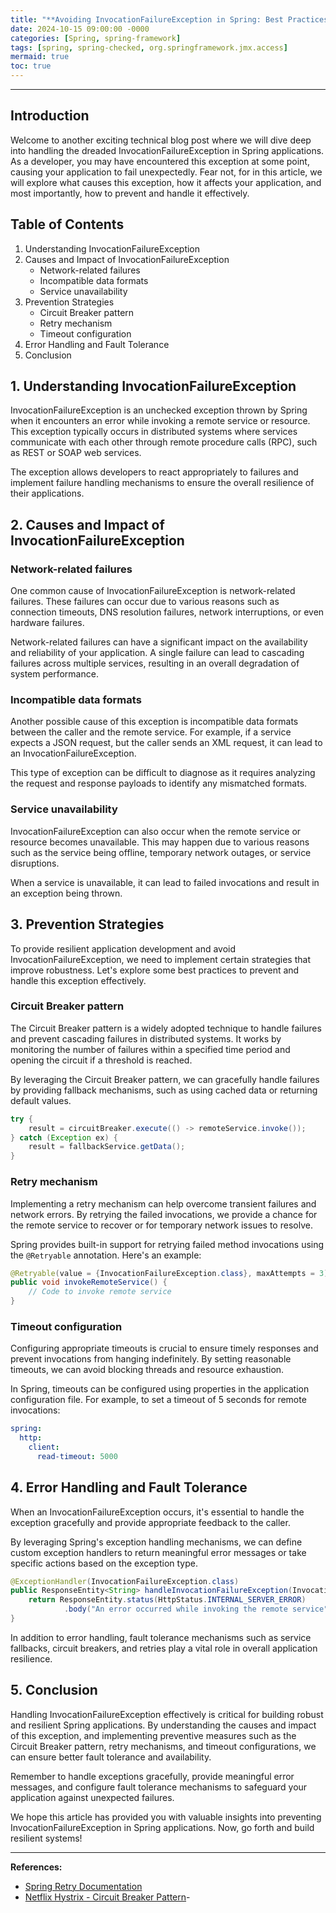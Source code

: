 ```yaml
---
title: "**Avoiding InvocationFailureException in Spring: Best Practices for Resilient Application Development**"
date: 2024-10-15 09:00:00 -0000
categories: [Spring, spring-framework]
tags: [spring, spring-checked, org.springframework.jmx.access]
mermaid: true
toc: true
---
```



---

## Introduction

Welcome to another exciting technical blog post where we will dive deep into handling the dreaded InvocationFailureException in Spring applications. As a developer, you may have encountered this exception at some point, causing your application to fail unexpectedly. Fear not, for in this article, we will explore what causes this exception, how it affects your application, and most importantly, how to prevent and handle it effectively.

## Table of Contents

1. Understanding InvocationFailureException
2. Causes and Impact of InvocationFailureException
   - Network-related failures
   - Incompatible data formats
   - Service unavailability
3. Prevention Strategies
   - Circuit Breaker pattern
   - Retry mechanism
   - Timeout configuration
4. Error Handling and Fault Tolerance
5. Conclusion

## 1. Understanding InvocationFailureException

InvocationFailureException is an unchecked exception thrown by Spring when it encounters an error while invoking a remote service or resource. This exception typically occurs in distributed systems where services communicate with each other through remote procedure calls (RPC), such as REST or SOAP web services.

The exception allows developers to react appropriately to failures and implement failure handling mechanisms to ensure the overall resilience of their applications.

## 2. Causes and Impact of InvocationFailureException

### Network-related failures

One common cause of InvocationFailureException is network-related failures. These failures can occur due to various reasons such as connection timeouts, DNS resolution failures, network interruptions, or even hardware failures.

Network-related failures can have a significant impact on the availability and reliability of your application. A single failure can lead to cascading failures across multiple services, resulting in an overall degradation of system performance.

### Incompatible data formats

Another possible cause of this exception is incompatible data formats between the caller and the remote service. For example, if a service expects a JSON request, but the caller sends an XML request, it can lead to an InvocationFailureException.

This type of exception can be difficult to diagnose as it requires analyzing the request and response payloads to identify any mismatched formats.

### Service unavailability

InvocationFailureException can also occur when the remote service or resource becomes unavailable. This may happen due to various reasons such as the service being offline, temporary network outages, or service disruptions.

When a service is unavailable, it can lead to failed invocations and result in an exception being thrown.

## 3. Prevention Strategies

To provide resilient application development and avoid InvocationFailureException, we need to implement certain strategies that improve robustness. Let's explore some best practices to prevent and handle this exception effectively.

### Circuit Breaker pattern

The Circuit Breaker pattern is a widely adopted technique to handle failures and prevent cascading failures in distributed systems. It works by monitoring the number of failures within a specified time period and opening the circuit if a threshold is reached.

By leveraging the Circuit Breaker pattern, we can gracefully handle failures by providing fallback mechanisms, such as using cached data or returning default values.

```java
try {
    result = circuitBreaker.execute(() -> remoteService.invoke());
} catch (Exception ex) {
    result = fallbackService.getData();
}
```

### Retry mechanism

Implementing a retry mechanism can help overcome transient failures and network errors. By retrying the failed invocations, we provide a chance for the remote service to recover or for temporary network issues to resolve.

Spring provides built-in support for retrying failed method invocations using the `@Retryable` annotation. Here's an example:

```java
@Retryable(value = {InvocationFailureException.class}, maxAttempts = 3)
public void invokeRemoteService() {
    // Code to invoke remote service
}
```

### Timeout configuration

Configuring appropriate timeouts is crucial to ensure timely responses and prevent invocations from hanging indefinitely. By setting reasonable timeouts, we can avoid blocking threads and resource exhaustion.

In Spring, timeouts can be configured using properties in the application configuration file. For example, to set a timeout of 5 seconds for remote invocations:

```yaml
spring:
  http:
    client:
      read-timeout: 5000
```

## 4. Error Handling and Fault Tolerance

When an InvocationFailureException occurs, it's essential to handle the exception gracefully and provide appropriate feedback to the caller.

By leveraging Spring's exception handling mechanisms, we can define custom exception handlers to return meaningful error messages or take specific actions based on the exception type.

```java
@ExceptionHandler(InvocationFailureException.class)
public ResponseEntity<String> handleInvocationFailureException(InvocationFailureException ex) {
    return ResponseEntity.status(HttpStatus.INTERNAL_SERVER_ERROR)
            .body("An error occurred while invoking the remote service");
}
```

In addition to error handling, fault tolerance mechanisms such as service fallbacks, circuit breakers, and retries play a vital role in overall application resilience.

## 5. Conclusion

Handling InvocationFailureException effectively is critical for building robust and resilient Spring applications. By understanding the causes and impact of this exception, and implementing preventive measures such as the Circuit Breaker pattern, retry mechanisms, and timeout configurations, we can ensure better fault tolerance and availability.

Remember to handle exceptions gracefully, provide meaningful error messages, and configure fault tolerance mechanisms to safeguard your application against unexpected failures.

We hope this article has provided you with valuable insights into preventing InvocationFailureException in Spring applications. Now, go forth and build resilient systems!

---

**References:**

- [Spring Retry Documentation](https://docs.spring.io/spring-retry/docs/current/reference/html/)
- [Netflix Hystrix - Circuit Breaker Pattern](https://github.com/Netflix/Hystrix/wiki/How-it-Works#10x)-